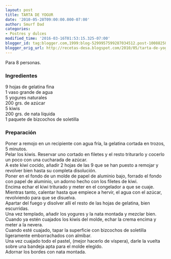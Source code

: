 ```yaml
---
layout: post
title: TARTA DE YOGUR
date: '2010-05-28T09:00:00.000-07:00'
author: Smurf Dad
categories:
- Postres y dulces
modified_time: '2016-03-16T01:53:15.325-07:00'
blogger_id: tag:blogger.com,1999:blog-5299957599287034512.post-1008825800584774940
blogger_orig_url: http://recetas-desa.blogspot.com/2010/05/tarta-de-yogur.html
---
```


Para 8 personas.<br><h3>Ingredientes</h3><p>9 hojas de gelatina fina<br/>1 vaso grande de agua<br/>5 yogures naturales<br/>200 grs. de az&uacute;car<br/>5 kiwis<br/>200 grs. de nata l&iacute;quida<br/>1 paquete de bizcochos de soletilla</p><h3>Preparaci&oacute;n</h3><p>Poner a remojo en un recipiente con agua fr&iacute;a, la gelatina cortada en trozos, 5 minutos.<br/>Pelar los kiwis. Reservar uno cortado en filetes y el resto triturarlo y cocerlo un poco con una cucharada de az&uacute;car.<br/>A este kiwi cocido, a&ntilde;adir 2 hojas de las 9 que se han puesto a remojar y revolver bien hasta su completa disoluci&oacute;n.<br/>Poner en el fondo de un molde de papel de aluminio bajo, forrado el fondo con papel de aluminio, un adorno hecho con los filetes de kiwi.<br/>Encima echar el kiwi triturado y meter en el congelador a que se cuaje.<br/>Mientras tanto, calentar hasta que empiece a hervir, el agua con el az&uacute;car, revolviendo para que se disuelva.<br/>Apartar del fuego y disolver all&iacute; el resto de las hojas de gelatina, bien escurridas.<br/>Una vez templado, a&ntilde;adir los yogures y la nata montada y mezclar bien.<br/>Cuando ya est&eacute;n cuajados los kiwis del molde, echar la crema encima y meter a la nevera.<br/>Cuando est&eacute; cuajado, tapar la superficie con bizcochos de soletilla ligeramente emborrachados con almibar.<br/>Una vez cuajado todo el pastel, (mejor hacerlo de v&iacute;spera), darle la vuelta sobre una bandeja apta para el molde elegido.<br/>Adornar los bordes con nata montada.</p>